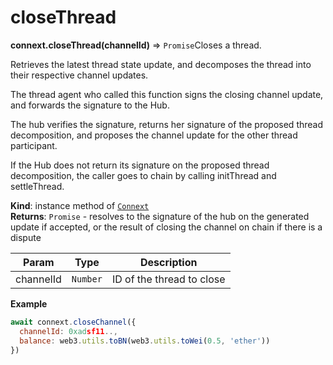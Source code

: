 # closeThread

**connext.closeThread\(**channelId**\)** ⇒ `Promise`Closes a thread.

Retrieves the latest thread state update, and decomposes the thread into their respective channel updates.

The thread agent who called this function signs the closing channel update, and forwards the signature to the Hub.

The hub verifies the signature, returns her signature of the proposed thread decomposition, and proposes the channel update for the other thread participant.

If the Hub does not return its signature on the proposed thread decomposition, the caller goes to chain by calling initThread and settleThread.

**Kind**: instance method of [`Connext`](../connext-client/#Connext)  
**Returns**: `Promise` - resolves to the signature of the hub on the generated update if accepted, or the result of closing the channel on chain if there is a dispute

| Param | Type | Description |
| --- | --- | --- |
| channelId | `Number` | ID of the thread to close |

**Example**

```javascript
await connext.closeChannel({
  channelId: 0xadsf11..,
  balance: web3.utils.toBN(web3.utils.toWei(0.5, 'ether'))
})
```

